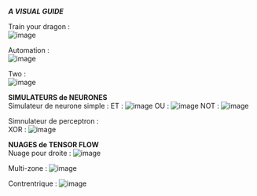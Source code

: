 ***A VISUAL GUIDE***

Train your dragon : <br>
![image](https://github.com/user-attachments/assets/ae3a10ad-6154-4ffc-a0de-a86c6b49a3e4)



Automation : <br>
![image](https://github.com/user-attachments/assets/81e25355-3664-4565-97c7-704565522251)



Two : <br>
![image](https://github.com/user-attachments/assets/88ba4e49-2e1d-45f3-8496-e712957bf7a1)


**SIMULATEURS de NEURONES** <br>
Simulateur de neurone simple : ET : ![image](https://github.com/user-attachments/assets/d0502b0e-d3ed-4115-9fed-93a93db73cca)
OU : ![image](https://github.com/user-attachments/assets/0cc72878-2d78-4841-ac43-4f0d6db33e9a)
NOT : ![image](https://github.com/user-attachments/assets/9271345a-c449-4a28-9cba-0804b385e6f3)

Simnulateur de perceptron : <br>
XOR : ![image](https://github.com/user-attachments/assets/1f9cb792-233c-4ac3-b69c-36f49984e94a)

**NUAGES de TENSOR FLOW** <br>
Nuage pour droite : ![image](https://github.com/user-attachments/assets/b09197d9-6657-4a09-90f5-9f07dc544091)

Multi-zone : ![image](https://github.com/user-attachments/assets/7ccc7a9b-719d-4cc1-b55d-a271d42890a7)

Contrentrique : ![image](https://github.com/user-attachments/assets/8a901a12-7166-4adc-b93f-4213dde17469)
